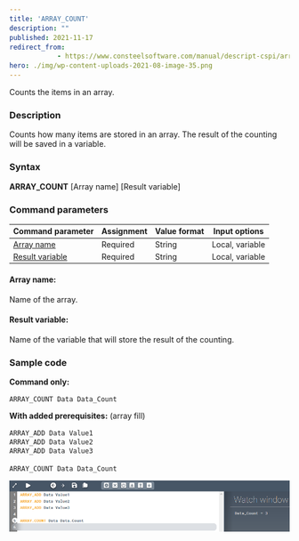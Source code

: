 ```yaml
---
title: 'ARRAY_COUNT'
description: ""
published: 2021-11-17
redirect_from: 
            - https://www.consteelsoftware.com/manual/descript-cspi/array_count/
hero: ./img/wp-content-uploads-2021-08-image-35.png
---
```


Counts the items in an array.

### Description

Counts how many items are stored in an array. The result of the counting will be saved in a variable.

### Syntax

**ARRAY_COUNT** [Array name] [Result variable]

### Command parameters

| **Command parameter**               | **Assignment** | **Value format** | **Input options** |
| ----------------------------------- | -------------- | ---------------- | ----------------- |
| [Array name](#array-name)           | Required       | String           | Local, variable   |
| [Result variable](#result-variable) | Required       | String           | Local, variable   |

#### Array name:
Name of the array.

#### Result variable:
Name of the variable that will store the result of the counting.

### Sample code

**Command only:**

```
ARRAY_COUNT Data Data_Count
```

**With added prerequisites:** (array fill)

```
ARRAY_ADD Data Value1
ARRAY_ADD Data Value2
ARRAY_ADD Data Value3

ARRAY_COUNT Data Data_Count
```

![](./img/wp-content-uploads-2021-08-image-35.png)
